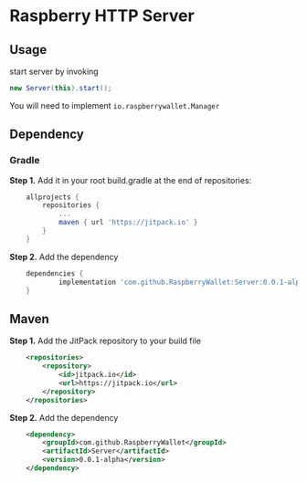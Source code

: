 # Raspberry HTTP Server

## Usage

start server by invoking
```java
new Server(this).start();
```
You will need to implement `io.raspberrywallet.Manager`
 
## Dependency
### Gradle
**Step 1.** Add it in your root build.gradle at the end of repositories:

```gradle
	allprojects {
		repositories {
			...
			maven { url 'https://jitpack.io' }
		}
	}
```

**Step 2.** Add the dependency
```gradle
	dependencies {
	        implementation 'com.github.RaspberryWallet:Server:0.0.1-alpha'
	}
```
## Maven
**Step 1.** Add the JitPack repository to your build file
```xml
	<repositories>
		<repository>
		    <id>jitpack.io</id>
		    <url>https://jitpack.io</url>
		</repository>
	</repositories>
```

**Step 2.** Add the dependency
```xml
	<dependency>
	    <groupId>com.github.RaspberryWallet</groupId>
	    <artifactId>Server</artifactId>
	    <version>0.0.1-alpha</version>
	</dependency>
```

